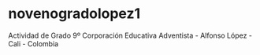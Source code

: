 # novenogradolopez1
Actividad de Grado 9º Corporación Educativa Adventista - Alfonso López - Cali - Colombia
